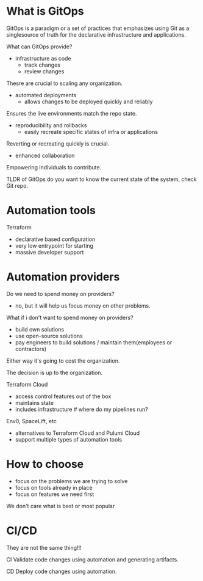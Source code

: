 # What is GitOps

GitOps is a paradigm or a set of practices that emphasizes using Git as a singlesource of truth for the declarative infrastructure and applications.

What can GitOps provide?

- infrastructure as code
  - track changes
  - review changes

Thesre are crucial to scaling any organization.


- automated deployments
  - allows changes to be deployed quickly and reliably

Ensures the live environments match the repo state.


- reproducibility and rollbacks
  - easily recreate specific states of infra or applications

Reverting or recreating quickly is crucial.

- enhanced collaboration

Empowering individuals to contribute.

TLDR of GitOps do you want to know the current state of the system, check Git repo.


# Automation tools

Terraform
- declarative based configuration
- very low entrypoint for starting
- massive developer support


# Automation providers

Do we need to spend money on providers? 
- no, but it will help us focus money on other problems.


What if i don't want to spend money on providers?
- build own solutions
- use open-source solutions
- pay engineers to build solutions / maintain them(employees or contractors)

Either way it's going to cost the organization.

The decision is up to the organization.

Terraform Cloud
- access control features out of the box
- maintains state
- includes infrastructure # where do my pipelines run?

Env0, SpaceLift, etc
- alternatives to Terraform Cloud and Pulumi Cloud
- support multiple types of automation tools

# How to choose

- focus on the problems we are trying to solve
- focus on tools already in place
- focus on features we need first

We don't care what is best or most popular


# CI/CD

They are not the same thing!!!

CI Validate code changes using automation and generating artifacts.

CD Deploy code changes using automation.
